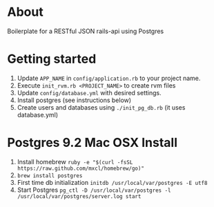 # About
Boilerplate for a RESTful JSON rails-api using Postgres

# Getting started
1. Update `APP_NAME` in `config/application.rb` to your project name.
1. Execute `init_rvm.rb <PROJECT_NAME>` to create rvm files
1. Update `config/database.yml` with desired settings.
1. Install postgres (see instructions below)
1. Create users and databases using `./init_pg_db.rb` (it uses database.yml)

# Postgres 9.2 Mac OSX Install
1. Install homebrew `ruby -e "$(curl -fsSL https://raw.github.com/mxcl/homebrew/go)"`
1. `brew install postgres`
1. First time db initialization `initdb /usr/local/var/postgres -E utf8`
1. Start Postgres `pg_ctl -D /usr/local/var/postgres -l /usr/local/var/postgres/server.log start`

